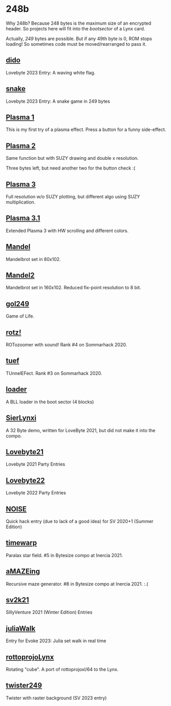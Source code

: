 # 248b

Why 248b? Because 248 bytes is the maximum size of an encrypted header.
So projects here will fit into the _bootsector_ of a Lynx card.

Actually, *249* bytes are possible. But if any 49th byte is 0, ROM stops loading!
So sometimes code must be moved/rearranged to pass it.

## [dido](dido)

Lovebyte 2023 Entry: A waving white flag.

## [snake](snake)

Lovebyte 2023 Entry: A snake game in 249 bytes

## [Plasma 1](plasma1)

This is my first try of a plasma effect. Press a button for a funny side-effect.

## [Plasma 2](plasma2)

Same function but with SUZY drawing and double x resolution.

Three bytes left, but need another two for the button check :(

## [Plasma 3](plasma3)

Full resolution w/o SUZY plotting, but different algo using SUZY multiplication.

## [Plasma 3.1](plasma3.1)

Extended Plasma 3 with HW scrolling and different colors.

## [Mandel](mandel)

Mandelbrot set in 80x102.

## [Mandel2](mandel2)

Mandelbrot set in 160x102. Reduced fix-point resolution to 8 bit.

## [gol249](gol249)

Game of Life.

## [rotz!](rotz)

ROTozoomer with sound! Rank #4 on Sommarhack 2020.

## [tuef](tuef)

TUnnelEFect. Rank #3 on Sommarhack 2020.

## [loader](loader)

A BLL loader in the boot sector (4 blocks)

## [SierLynxi](sierLynxi)

A 32 Byte demo, written for LoveByte 2021, but did not make it into the compo.

## [Lovebyte21](lovebyte21)

Lovebyte 2021 Party Entries

## [Lovebyte22](lovebyte22)

Lovebyte 2022 Party Entries

## [NOISE](noise)

Quick hack entry (due to lack of a good idea) for SV 2020+1 (Summer Edition)

## [timewarp](timewarp)

Paralax star field. #5 in Bytesize compo at Inercia 2021.

## [aMAZEing](aMAZEing)

Recursive maze generator. #8 in Bytesize compo at Inercia 2021. :.(

## [sv2k21](sv2k21)

SillyVenture 2021 (Winter Edition) Entries

## [juliaWalk](juliaWalk)

Entry for Evoke 2023: Julia set walk in real time

## [rottoprojoLynx](rottoprojoLynx)

Rotating "cube". A port of rottoprojoxl/64 to the Lynx.

## [twister249](twister249)

Twister with raster background (SV 2023 entry)